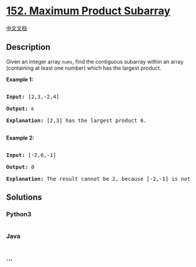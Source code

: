 # [152. Maximum Product Subarray](https://leetcode.com/problems/maximum-product-subarray)

[中文文档](/solution/0100-0199/0152.Maximum%20Product%20Subarray/README.md)

## Description
<p>Given an integer array&nbsp;<code>nums</code>, find the contiguous subarray within an array (containing at least one number) which has the largest product.</p>



<p><strong>Example 1:</strong></p>



<pre>

<strong>Input:</strong> [2,3,-2,4]

<strong>Output:</strong> <code>6</code>

<strong>Explanation:</strong>&nbsp;[2,3] has the largest product 6.

</pre>



<p><strong>Example 2:</strong></p>



<pre>

<strong>Input:</strong> [-2,0,-1]

<strong>Output:</strong> 0

<strong>Explanation:</strong>&nbsp;The result cannot be 2, because [-2,-1] is not a subarray.</pre>




## Solutions


<!-- tabs:start -->

### **Python3**

```python

```

### **Java**

```java

```

### **...**
```

```

<!-- tabs:end -->